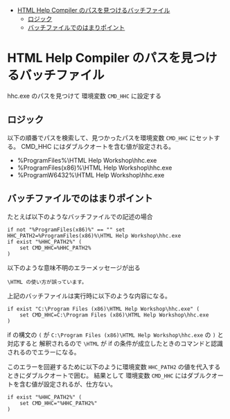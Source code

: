 ﻿<!-- TOC -->

- [HTML Help Compiler のパスを見つけるバッチファイル](#html-help-compiler-のパスを見つけるバッチファイル)
    - [ロジック](#ロジック)
    - [バッチファイルでのはまりポイント](#バッチファイルでのはまりポイント)

<!-- /TOC -->

# HTML Help Compiler のパスを見つけるバッチファイル

hhc.exe のパスを見つけて 環境変数 `CMD_HHC` に設定する

## ロジック

以下の順番でパスを検索して、見つかったパスを環境変数 `CMD_HHC` にセットする。
CMD_HHC にはダブルクオートを含む値が設定される。

- %ProgramFiles%\HTML Help Workshop\hhc.exe
- %ProgramFiles(x86)%\HTML Help Workshop\hhc.exe
- %ProgramW6432%\HTML Help Workshop\hhc.exe

## バッチファイルでのはまりポイント

たとえば以下のようなバッチファイルでの記述の場合

```
if not "%ProgramFiles(x86)%" == "" set HHC_PATH2=%ProgramFiles(x86)%\HTML Help Workshop\hhc.exe
if exist "%HHC_PATH2%" (
	set CMD_HHC=%HHC_PATH2%
)
```

以下のような意味不明のエラーメッセージが出る

```
\HTML の使い方が誤っています。
```

上記のバッチファイルは実行時に以下のような内容になる。

```
if exist "C:\Program Files (x86)\HTML Help Workshop\hhc.exe" (
	set CMD_HHC=C:\Program Files (x86)\HTML Help Workshop\hhc.exe
)
```

if の構文の `(` が `C:\Program Files (x86)\HTML Help Workshop\hhc.exe` の `)` と対応すると
解釈されるので `\HTML` が if の条件が成立したときのコマンドと認識されるのでエラーになる。

このエラーを回避するために以下のように環境変数 `HHC_PATH2` の値を代入するときにダブルクオートで囲む。
結果として 環境変数 `CMD_HHC` にはダブルクオートを含む値が設定されるが、仕方ない。

```
if exist "%HHC_PATH2%" (
	set CMD_HHC="%HHC_PATH2%"
)
```
